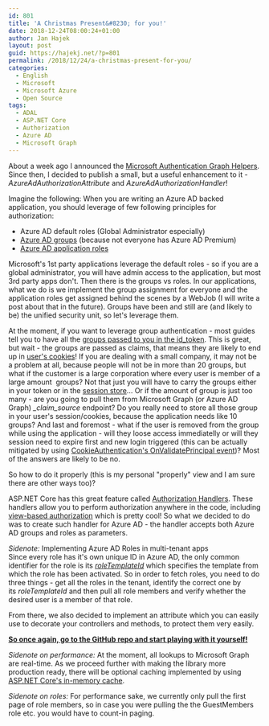 ```yaml
---
id: 801
title: 'A Christmas Present&#8230; for you!'
date: 2018-12-24T08:00:24+01:00
author: Jan Hajek
layout: post
guid: https://hajekj.net/?p=801
permalink: /2018/12/24/a-christmas-present-for-you/
categories:
  - English
  - Microsoft
  - Microsoft Azure
  - Open Source
tags:
  - ADAL
  - ASP.NET Core
  - Authorization
  - Azure AD
  - Microsoft Graph
---
```

<!-- wp:paragraph -->
<p>About a week ago I announced the <a href="https://hajekj.net/?p=798">Microsoft Authentication Graph Helpers</a>. Since then, I decided to publish a small, but a useful enhancement to it - <em>AzureAdAuthorizationAttribute</em>&nbsp;and <em>AzureAdAuthorizationHandler</em>!</p>
<!-- /wp:paragraph -->

<!-- wp:more -->
<!--more-->
<!-- /wp:more -->

<!-- wp:paragraph -->
<p>Imagine the following: When you are writing an Azure AD backed application, you should leverage of few following principles for authorization:</p>
<!-- /wp:paragraph -->

<!-- wp:list -->
<ul><li>Azure AD default roles (Global Administrator especially)</li><li><a href="https://docs.microsoft.com/en-us/azure/architecture/multitenant-identity/app-roles#roles-using-azure-ad-security-groups">Azure AD groups</a> (because not everyone has Azure AD Premium)</li><li><a href="https://docs.microsoft.com/en-us/azure/architecture/multitenant-identity/app-roles#roles-using-azure-ad-app-roles">Azure AD application roles</a></li></ul>
<!-- /wp:list -->

<!-- wp:paragraph -->
<p>Microsoft's 1st party applications leverage the default roles - so if you are a global administrator, you will have admin access to the application, but most 3rd party apps don't. Then there is the groups vs roles. In our applications, what we do is we implement the group assignment for everyone and the application roles get assigned behind the scenes by a WebJob (I will write a post about that in the future). Groups have been and still are (and likely to be) the unified security unit, so let's leverage them.</p>
<!-- /wp:paragraph -->

<!-- wp:paragraph -->
<p>At the moment, if you want to leverage group authentication - most guides tell you to have all the <a href="https://techcommunity.microsoft.com/t5/Azure-Active-Directory-Identity/Azure-Active-Directory-now-with-Group-Claims-and-Application/ba-p/243862">groups passed to you in the id_token</a>. This is great, but wait - the groups are passed as claims, that means they are likely to end up in <a href="https://hajekj.net/2017/03/20/cookie-size-and-cookie-authentication-in-asp-net-core/">user's cookies</a>! If you are dealing with a small company, it may not be a problem at all, because people will not be in more than 20 groups, but what if the customer is a large corporation where every user is member of a large amount&nbsp; groups? Not that just you will have to carry the groups either in your token or in the <a href="https://docs.microsoft.com/en-us/dotnet/api/microsoft.aspnetcore.authentication.cookies.cookieauthenticationoptions.sessionstore?view=aspnetcore-2.1">session store</a>... Or if the amount of group is just too many - are you going to pull them from Microsoft Graph (or Azure AD Graph)&nbsp;<em>_claim_source</em>&nbsp;endpoint? Do you really need to store all those group in your user's session/cookies, because the application needs like 10 groups? And last and foremost - what if the user is removed from the group while using the application - will they loose access immediatelly or will they session need to expire first and new login triggered (this can be actually mitigated by using <a href="https://docs.microsoft.com/en-us/dotnet/api/microsoft.aspnetcore.authentication.cookies.cookieauthenticationevents.onvalidateprincipal?view=aspnetcore-2.1">CookieAuthentication's OnValidatePrincipal event</a>)? Most of the answers are likely to be no.</p>
<!-- /wp:paragraph -->

<!-- wp:paragraph -->
<p>So how to do it properly (this is my personal "properly" view and I am sure there are other ways too)?</p>
<!-- /wp:paragraph -->

<!-- wp:paragraph -->
<p>ASP.NET Core has this great feature called <a href="https://docs.microsoft.com/en-us/aspnet/core/security/authorization/policies?view=aspnetcore-2.2#authorization-handlers">Authorization Handlers</a>. These handlers allow you to perform authorization anywhere in the code, including <a href="https://docs.microsoft.com/en-us/aspnet/core/security/authorization/views?view=aspnetcore-2.2&amp;tabs=aspnetcore2x">view-based authorization</a> which is pretty cool! So what we decided to do was to create such handler for Azure AD - the handler accepts both Azure AD groups and roles as parameters.</p>
<!-- /wp:paragraph -->

<!-- wp:paragraph -->
<p><em>Sidenote:</em>&nbsp;Implementing Azure AD Roles in multi-tenant apps<br>Since every role has it's own unique ID in Azure AD, the only common identifier for the role is its&nbsp;<em><a href="https://docs.microsoft.com/en-us/graph/api/directoryrole-get?view=graph-rest-1.0">roleTemplateId</a></em>&nbsp;which specifies the template from which the role has been activated. So in order to fetch roles, you need to do three things - get all the roles in the tenant, identify the correct one by its&nbsp;<em>roleTemplateId</em>&nbsp;and then pull all role members and verify whether the desired user is a member of that role.</p>
<!-- /wp:paragraph -->

<!-- wp:paragraph -->
<p>From there, we also decided to implement an attribute which you can easily use to decorate your controllers and methods, to protect them very easily.</p>
<!-- /wp:paragraph -->

<!-- wp:paragraph -->
<p><strong><a href="https://github.com/TheNetworg/microsoft-authentication-graph-helpers">So once again, go to the GitHub repo and start playing with it yourself!</a></strong></p>
<!-- /wp:paragraph -->

<!-- wp:paragraph -->
<p><em>Sidenote on performance: </em>At the moment, all lookups to Microsoft Graph are real-time. As we proceed further with making the library more production ready, there will be optional caching implemented by using <a href="https://docs.microsoft.com/en-us/aspnet/core/performance/caching/memory">ASP.NET Core's in-memory cache</a>.</p>
<!-- /wp:paragraph -->

<!-- wp:paragraph -->
<p><em>Sidenote on roles:</em>&nbsp;For performance sake, we currently only pull the first page of role members, so in case you were pulling the the GuestMembers role etc. you would have to count-in paging.</p>
<!-- /wp:paragraph -->